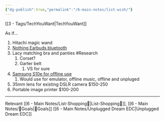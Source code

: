 ```yaml
---
{"dg-publish":true,"permalink":"/6-main-notes/list-wish/"}
---
```


[[3 - Tags/TechYouWant\|TechYouWant]] 

As if... 

1. Hitachi magic wand 
2. [Nothing Earbuds bluetooth](https://a.co/d/8F0mJCm) 
3. Lacy matching bra and panties #Research 
	1. Corset? 
	2. Garter belt
		1. VS for sure
4. [Samsung S10e for offline use](https://www.amazon.com/Samsung-Galaxy-S10e-SM-G970U-Version/dp/B08F9C8VL9) 
	1. Would use for emulator, offline music, offline and unpluged
5. 35mm lens for existing DSLR camera $150-250
6. Portable image printer $100-200


- - -
Relevant
[[6 - Main Notes/List-Shopping🛒\|List-Shopping🛒]], 
[[6 - Main Notes/🥅Goals\|🥅Goals]] 
[[6 - Main Notes/Unplugged Dream EDC\|Unplugged Dream EDC]] 
